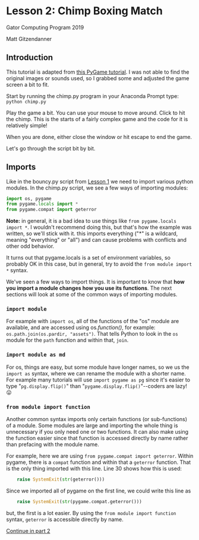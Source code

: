 
# Lesson 2: Chimp Boxing Match

Gator Computing Program 2019

Matt Gitzendanner

## Introduction

This tutorial is adapted from [this PyGame tutorial](https://www.pygame.org/docs/tut/ChimpLineByLine.html). I was not able to find the original images or sounds used, so I grabbed some and adjusted the game screen a bit to fit.

Start by running the chimp.py program in your Anaconda Prompt type: `python chimp.py`

Play the game a bit. You can use your mouse to move around. Click to hit the chimp. This is the starts of a fairly complex game and the code for it is relatively simple!

When you are done, either close the window or hit escape to end the game.

Let's go through the script bit by bit.

## Imports

Like in the bouncy.py script from [Lesson 1](../Lesson_1_BouncyBall/bouncy.py) we need to import various python modules. In the chimp.py script, we see a few ways of importing modules:

```python
import os, pygame
from pygame.locals import *
from pygame.compat import geterror
```
**Note:** in general, it is a bad idea to use things like `from pygame.locals import *`. I wouldn't recommend doing this, but that's how the example was written, so we'll stick with it. this imports everything ("*" is a wildcard, meaning "everything" or "all") and can cause problems with conflicts and other odd behavior.

It turns out that pygame.locals is a set of environment variables, so probably OK in this case, but in general, try to avoid the `from module import *` syntax. 

We've seen a few ways to import things. It is important to know that **how you import a module changes how you use its functions**. The next sections will look at some of the common ways of importing modules.

### `import module`

For example with `import os`, all of the functions of the "os" module are available, and are accessed using os.*function()*, for example: `os.path.join(os.pardir, "assets")`. That tells Python to look in the `os` module for the `path` function and within that, `join`.

### `import module as md`

For os, things are easy, but some module have longer names, so we us the `import as` syntax, where we can rename the module with a shorter name. For example many tutorials will use `import pygame as pg` since it's easier to type "`pg.display.flip()`" than "`pygame.display.flip()`"--coders are lazy! :stuck_out_tongue:

### `from module import function`

Another common syntax imports only certain functions (or sub-functions) of a module. Some modules are large and importing the whole thing is unnecessary if you only need one or two functions. It can also make using the function easier since that function is accessed directly by name rather than prefacing with the module name.

For example, here we are using `from pygame.compat import geterror`. Within pygame, there is a `compat` function and within that a `geterror` function. That is the only thing imported with this line. Line 30 shows how this is used:
```python
    raise SystemExit(str(geterror()))
 ```

 Since we imported all of pygame on the first line, we could write this line as
```python
    raise SystemExit(str(pygame.compat.geterror()))
```
but, the first is a lot easier. By using the `from module import function` syntax, `geterror` is accessible directly by name.  

[Continue in part 2](Chimp_part_2.md)